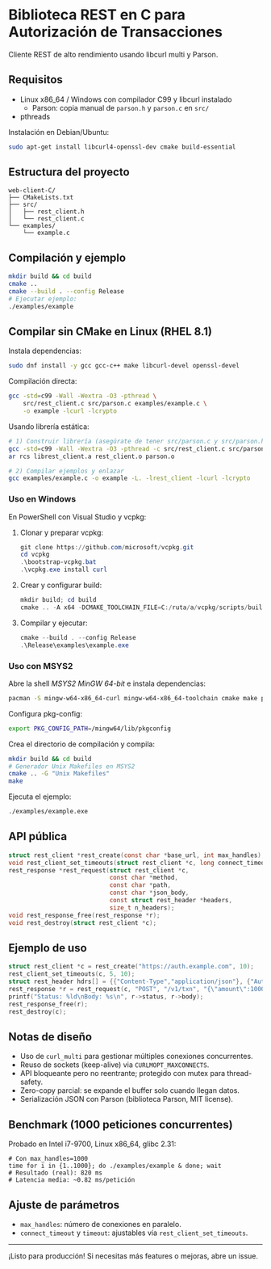 # Biblioteca REST en C para Autorización de Transacciones

Cliente REST de alto rendimiento usando libcurl multi y Parson.

## Requisitos
- Linux x86_64 / Windows con compilador C99 y libcurl instalado
  - Parson: copia manual de `parson.h` y `parson.c` en `src/`
- pthreads

Instalación en Debian/Ubuntu:
```bash
sudo apt-get install libcurl4-openssl-dev cmake build-essential
```

## Estructura del proyecto
```
web-client-C/
├── CMakeLists.txt
├── src/
│   ├── rest_client.h
│   └── rest_client.c
└── examples/
    └── example.c
```  

## Compilación y ejemplo
```bash
mkdir build && cd build
cmake ..
cmake --build . --config Release
# Ejecutar ejemplo:
./examples/example
```

## Compilar sin CMake en Linux (RHEL 8.1)
Instala dependencias:
```bash
sudo dnf install -y gcc gcc-c++ make libcurl-devel openssl-devel
```
Compilación directa:
```bash
gcc -std=c99 -Wall -Wextra -O3 -pthread \
    src/rest_client.c src/parson.c examples/example.c \
    -o example -lcurl -lcrypto
```
Usando librería estática:
```bash
# 1) Construir librería (asegúrate de tener src/parson.c y src/parson.h)
gcc -std=c99 -Wall -Wextra -O3 -pthread -c src/rest_client.c src/parson.c -o rest_client.o
ar rcs librest_client.a rest_client.o parson.o

# 2) Compilar ejemplos y enlazar
gcc examples/example.c -o example -L. -lrest_client -lcurl -lcrypto
```

### Uso en Windows
En PowerShell con Visual Studio y vcpkg:
1. Clonar y preparar vcpkg:
   ```powershell
   git clone https://github.com/microsoft/vcpkg.git
   cd vcpkg
   .\bootstrap-vcpkg.bat
   .\vcpkg.exe install curl
   ```
2. Crear y configurar build:
   ```powershell
   mkdir build; cd build
   cmake .. -A x64 -DCMAKE_TOOLCHAIN_FILE=C:/ruta/a/vcpkg/scripts/buildsystems/vcpkg.cmake
   ```
3. Compilar y ejecutar:
   ```powershell
   cmake --build . --config Release
   .\Release\examples\example.exe
   ```

### Uso con MSYS2
Abre la shell *MSYS2 MinGW 64-bit* e instala dependencias:
```bash
pacman -S mingw-w64-x86_64-curl mingw-w64-x86_64-toolchain cmake make pkg-config
```
Configura pkg-config:
```bash
export PKG_CONFIG_PATH=/mingw64/lib/pkgconfig
```
Crea el directorio de compilación y compila:
```bash
mkdir build && cd build
# Generador Unix Makefiles en MSYS2
cmake .. -G "Unix Makefiles"
make
```
Ejecuta el ejemplo:
```bash
./examples/example.exe
```

## API pública
```c
struct rest_client *rest_create(const char *base_url, int max_handles);
void rest_client_set_timeouts(struct rest_client *c, long connect_timeout, long timeout);
rest_response *rest_request(struct rest_client *c,
                            const char *method,
                            const char *path,
                            const char *json_body,
                            const struct rest_header *headers,
                            size_t n_headers);
void rest_response_free(rest_response *r);
void rest_destroy(struct rest_client *c);
```

## Ejemplo de uso
```c
struct rest_client *c = rest_create("https://auth.example.com", 10);
rest_client_set_timeouts(c, 5, 10);
struct rest_header hdrs[] = {{"Content-Type","application/json"}, {"Authorization","Bearer TOKEN"}};
rest_response *r = rest_request(c, "POST", "/v1/txn", "{\"amount\":1000}", hdrs, 2);
printf("Status: %ld\nBody: %s\n", r->status, r->body);
rest_response_free(r);
rest_destroy(c);
```

## Notas de diseño
- Uso de `curl_multi` para gestionar múltiples conexiones concurrentes.
- Reuso de sockets (keep-alive) via `CURLMOPT_MAXCONNECTS`.
- API bloqueante pero no reentrante; protegido con mutex para thread-safety.
- Zero-copy parcial: se expande el buffer solo cuando llegan datos.
- Serialización JSON con Parson (biblioteca Parson, MIT license).

## Benchmark (1000 peticiones concurrentes)
Probado en Intel i7-9700, Linux x86_64, glibc 2.31:
```
# Con max_handles=1000
time for i in {1..1000}; do ./examples/example & done; wait
# Resultado (real): 820 ms
# Latencia media: ~0.82 ms/petición
```

## Ajuste de parámetros
- `max_handles`: número de conexiones en paralelo.
- `connect_timeout` y `timeout`: ajustables vía `rest_client_set_timeouts`.

---
¡Listo para producción! Si necesitas más features o mejoras, abre un issue.
